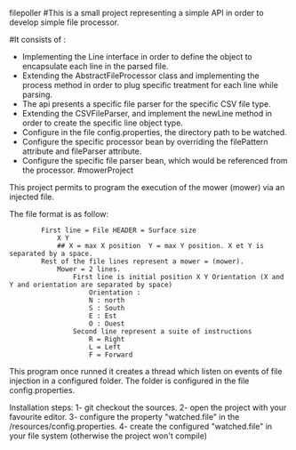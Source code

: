 filepoller
#This is a small project representing a simple API in order to develop simple file processor.

#It consists of :

- Implementing the Line interface in order to define the object to encapsulate each line in the parsed file.
- Extending the AbstractFileProcessor class and implementing the process method in order to plug specific treatment for each line while parsing.
- The api presents a specific file parser for the specific CSV file type.
- Extending the CSVFileParser, and implement the newLine method in order to create the specific line object type.
- Configure in the file config.properties, the directory path to be watched.
- Configure the specific processor bean by overriding the filePattern attribute and fileParser attribute.
- Configure the specific file parser bean, which would be referenced from the processor.
#mowerProject

This project permits to program the execution of the mower (mower) via an injected file.

The file format is as follow:

            First line = File HEADER = Surface size
                X Y
                ## X = max X position  Y = max Y position. X et Y is separated by a space.
            Rest of the file lines represent a mower = (mower).
                Mower = 2 lines.
                    First line is initial position X Y Orientation (X and Y and orientation are separated by space)
                        Orientation :
                        N : north
                        S : South
                        E : Est
                        O : Ouest
                    Second line represent a suite of instructions
                        R = Right
                        L = Left
                        F = Forward


This program once runned it creates a thread which listen on events of file injection in a configured folder.
The folder is configured in the file config.properties.

Installation steps:
1- git checkout the sources.
2- open the project with your favourite editor.
3- configure the property "watched.file" in the /resources/config.properties.
4- create the configured "watched.file" in your file system (otherwise the project won't compile)